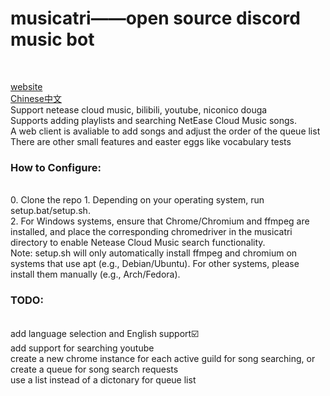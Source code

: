 <h1>musicatri——open source discord music bot</h1><br>

[website](https://musicatri.github.io/) <br>
<a href="readme-cn.md">Chinese中文</a><br>
Support netease cloud music, bilibili, youtube, niconico douga <br>
Supports adding playlists and searching NetEase Cloud Music songs.<br>
A web client is avaliable to add songs and adjust the order of the queue list<br>
There are other small features and easter eggs like vocabulary tests<br>

<h3>How to Configure:</h3><br>
0. Clone the repo
1. Depending on your operating system, run setup.bat/setup.sh.<br>
2. For Windows systems, ensure that Chrome/Chromium and ffmpeg are installed, and place the corresponding chromedriver in the musicatri directory to enable Netease Cloud Music search functionality.<br>
Note: setup.sh will only automatically install ffmpeg and chromium on systems that use apt (e.g., Debian/Ubuntu). For other systems, please install them manually (e.g., Arch/Fedora).<br>

<h3>TODO:</h3><br>
add language selection and English support☑️<br>
add support for searching youtube<br>
create a new chrome instance for each active guild for song searching, or create a queue for song search requests<br>
use a list instead of a dictonary for queue list<br>

